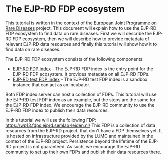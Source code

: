 The EJP-RD FDP ecosystem
========================
This tutorial is written in the context of the [European Joint Programme on Rare Diseases](https://www.ejprarediseases.org/) project.
This document will explain how to use the EJP-RD FDP ecosystem to find data on rare diseases.
First we will describe the EJP-RD FDP ecosystem, then we will describe how to provide metadata of relevant EJP-RD data resources and finally
this tutorial will show how it to find data on rare diseases.

The EJP-RD FDP ecosystem consists of the following components:
* [EJP-RD FDP index]( https://index.vp.ejprarediseases.org) - The EJP-RD FDP index is the entry point for the EJP-RD FDP ecosystem. It provides metadata on all EJP-RD FDPs.
* [EJP-RD test FDP index](https://fdps.ejprd.semlab-leiden.nl) - The EJP-RD test FDP index is a sandbox instance that can act as an incubator. 

Both FDP index server can host a collection of FDPs. This tutorial will use the EJP-RD test FDP index as an example, but the steps are the same for the EJP-RD FDP index. 
We encourage the EJP-RD community to use the EJP-RD FDP index to publish their data resources. 

In this tutorial we will use the following FDP: https://wp13.fdps.ejprd.semlab-leiden.nl/ 
This FDP is a collection of data resources from the EJP-RD project, that don't have a FDP themselves yet. It is hosted on infrastructure provided by the LUMC
and maintained in the context of the EJP-RD project. Persistence beyond the lifetime of the EJP-RD project is not guaranteed. 
As such, we encourage the EJP-RD community to set up their own FDPs and publish their data resources there.
